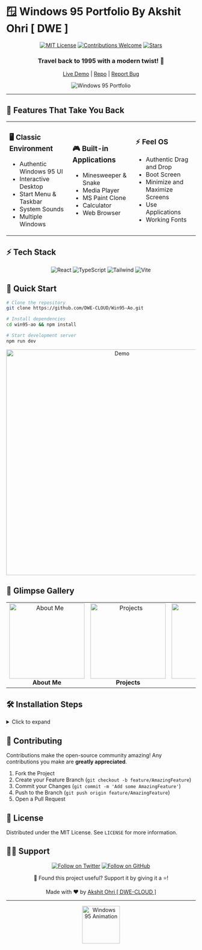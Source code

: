 # 🪟 Windows 95 Portfolio By Akshit Ohri [ DWE ]
<div align="center">

[![MIT License](https://img.shields.io/badge/License-MIT-green.svg)](https://choosealicense.com/licenses/mit/)
[![Contributions Welcome](https://img.shields.io/badge/contributions-welcome-brightgreen.svg?style=flat)](https://github.com/DWE-CLOUD/Win95-Ao/issues)
[![Stars](https://img.shields.io/github/stars/yourusername/windows95-portfolio?style=social)](https://github.com/DWE-CLOUD/Win95-Ao/stargazer)

<h3>Travel back to 1995 with a modern twist! 🚀</h3>

[Live Demo](https://win95-ao.vercel.app) | [Repo](https://github.com/DWE-CLOUD/Win95-Ao) | [Report Bug](https://github.com/DWE-CLOUD/Win95-Ao/issues)

![Windows 95 Portfolio](https://techcentral.co.za/wp-content/uploads/2015/08/windows-95-640.jpg)

</div>

<hr>

## 🌟 Features That Take You Back

<table>
<tr>
<td width="33%">

### 🖥️ Classic Environment
- Authentic Windows 95 UI
- Interactive Desktop
- Start Menu & Taskbar
- System Sounds
- Multiple Windows

</td>
<td width="33%">

### 🎮 Built-in Applications
- Minesweeper & Snake
- Media Player
- MS Paint Clone
- Calculator
- Web Browser

</td>
<td width="33%">

### ⚡ Feel OS
- Authentic Drag and Drop
- Boot Screen
- Minimize and Maximize Screens
- Use Applications
- Working Fonts

</td>
</tr>
</table>

## ⚡ Tech Stack

<div align="center">

![React](https://img.shields.io/badge/React-18-blue?style=for-the-badge&logo=react)
![TypeScript](https://img.shields.io/badge/TypeScript-4.9-blue?style=for-the-badge&logo=typescript)
![Tailwind](https://img.shields.io/badge/Tailwind-3.0-blue?style=for-the-badge&logo=tailwind-css)
![Vite](https://img.shields.io/badge/Vite-4.0-blue?style=for-the-badge&logo=vite)

</div>

## 🚀 Quick Start

```bash
# Clone the repository
git clone https://github.com/DWE-CLOUD/Win95-Ao.git

# Install dependencies
cd win95-ao && npm install

# Start development server
npm run dev
```

<div align="center">
  <img src="https://github.com/user-attachments/assets/98086b37-5fe5-46da-99a3-5de662550595" alt="Demo" width="600px">
</div>

## 🎨 Glimpse Gallery

<table>
<tr>
<td align="center">
<img src="https://github.com/user-attachments/assets/a96fc5dc-03d4-46d6-bdc7-87f20fe01e0f" width="200px" alt="About Me"/>
<br>
<b>About Me</b>
</td>

<td align="center">
<img src="https://github.com/user-attachments/assets/ad8126fe-1bf7-4a05-bbed-f379737b515d" width="200px" alt="Projects"/>
<br>
<b>Projects</b>
</td>

<td align="center">
<img src="https://github.com/user-attachments/assets/37cdd20f-7c5d-4c2a-bea1-0fa82842436c" width="200px" alt="Games"/>
<br>
<b>Games</b>
</td>
</tr>
</table>


## 🛠️ Installation Steps

<details>
<summary>Click to expand</summary>

1. Clone the repository
   ```bash
   git clone https://github.com/DWE-CLOUD/Win95-Ao.git
   ```
2. Install dependencies
   ```bash
   npm install
   ```
3. Start the development server
   ```bash
   npm run dev
   ```
4. Build for production
   ```bash
   npm run build
   ```
</details>

## 🤝 Contributing

Contributions make the open-source community amazing! Any contributions you make are **greatly appreciated**.

1. Fork the Project
2. Create your Feature Branch (`git checkout -b feature/AmazingFeature`)
3. Commit your Changes (`git commit -m 'Add some AmazingFeature'`)
4. Push to the Branch (`git push origin feature/AmazingFeature`)
5. Open a Pull Request

## 📝 License

Distributed under the MIT License. See `LICENSE` for more information.

## 🙋‍♂️ Support

<div align="center">

[![Follow on Twitter](https://img.shields.io/twitter/follow/DWECLOUD?style=social)](https://twitter.com/DWECLOUD)
[![Follow on GitHub](https://img.shields.io/github/followers/DWE-CLOUD?style=social)](https://github.com/DWE-CLOUD)

💙 Found this project useful? Support it by giving it a ⭐️!

</div>

<div align="center">
Made with ❤️ by <a href="https://github.com/DWE-CLOUD">Akshit Ohri [ DWE-CLOUD ]</a>
</div>

<hr>

<div align="center">
  <img src="https://s.yimg.com/cd/diminuendo/1.0/original/ff1c1ad107c1f37cbe58de7e2870729974509a3c.gif" alt="Windows 95 Animation" width="100px">
</div>

